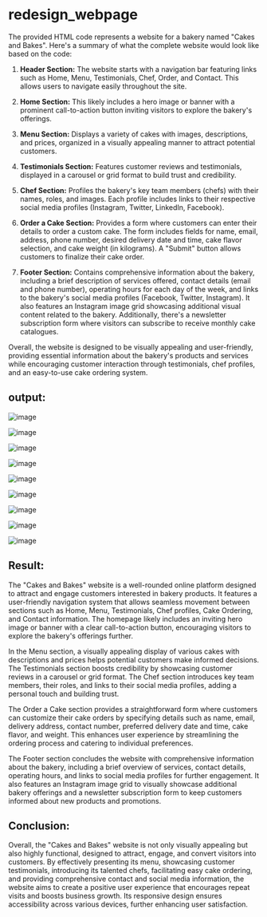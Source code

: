 # redesign_webpage
The provided HTML code represents a website for a bakery named "Cakes and Bakes". Here's a summary of what the complete website would look like based on the code:

1. **Header Section:** The website starts with a navigation bar featuring links such as Home, Menu, Testimonials, Chef, Order, and Contact. This allows users to navigate easily throughout the site.

2. **Home Section:** This likely includes a hero image or banner with a prominent call-to-action button inviting visitors to explore the bakery's offerings.

3. **Menu Section:** Displays a variety of cakes with images, descriptions, and prices, organized in a visually appealing manner to attract potential customers.

4. **Testimonials Section:** Features customer reviews and testimonials, displayed in a carousel or grid format to build trust and credibility.

5. **Chef Section:** Profiles the bakery's key team members (chefs) with their names, roles, and images. Each profile includes links to their respective social media profiles (Instagram, Twitter, LinkedIn, Facebook).

6. **Order a Cake Section:** Provides a form where customers can enter their details to order a custom cake. The form includes fields for name, email, address, phone number, desired delivery date and time, cake flavor selection, and cake weight (in kilograms). A "Submit" button allows customers to finalize their cake order.

7. **Footer Section:** Contains comprehensive information about the bakery, including a brief description of services offered, contact details (email and phone number), operating hours for each day of the week, and links to the bakery's social media profiles (Facebook, Twitter, Instagram). It also features an Instagram image grid showcasing additional visual content related to the bakery. Additionally, there's a newsletter subscription form where visitors can subscribe to receive monthly cake catalogues.

Overall, the website is designed to be visually appealing and user-friendly, providing essential information about the bakery's products and services while encouraging customer interaction through testimonials, chef profiles, and an easy-to-use cake ordering system.

## output:



![image](https://github.com/user-attachments/assets/64bb992a-9a41-4f5e-8ed3-5da135025f6a)

![image](https://github.com/user-attachments/assets/19c78852-0fc8-49f0-9d89-3fd0b4b301ee)

![image](https://github.com/user-attachments/assets/9c5d393f-7fd3-435d-8afa-609708ae7b82)

![image](https://github.com/user-attachments/assets/93775824-9bb1-4cef-9db9-047b26a2a57a)

![image](https://github.com/user-attachments/assets/0fe40571-9946-40fa-9489-99331760af81)

![image](https://github.com/user-attachments/assets/1aeefd91-249e-4400-a7e3-8ac2acf8a149)

![image](https://github.com/user-attachments/assets/fa2636b4-2f64-4f02-ad20-d8fa90a46864)

![image](https://github.com/user-attachments/assets/d6f78ed4-35ba-4bf2-851a-cf67449e5cf6)

![image](https://github.com/user-attachments/assets/dea9d3a0-8466-4820-9edf-5e920439af11)







## Result:
The "Cakes and Bakes" website is a well-rounded online platform designed to attract and engage customers interested in bakery products. It features a user-friendly navigation system that allows seamless movement between sections such as Home, Menu, Testimonials, Chef profiles, Cake Ordering, and Contact information. The homepage likely includes an inviting hero image or banner with a clear call-to-action button, encouraging visitors to explore the bakery's offerings further.

In the Menu section, a visually appealing display of various cakes with descriptions and prices helps potential customers make informed decisions. The Testimonials section boosts credibility by showcasing customer reviews in a carousel or grid format. The Chef section introduces key team members, their roles, and links to their social media profiles, adding a personal touch and building trust.

The Order a Cake section provides a straightforward form where customers can customize their cake orders by specifying details such as name, email, delivery address, contact number, preferred delivery date and time, cake flavor, and weight. This enhances user experience by streamlining the ordering process and catering to individual preferences.

The Footer section concludes the website with comprehensive information about the bakery, including a brief overview of services, contact details, operating hours, and links to social media profiles for further engagement. It also features an Instagram image grid to visually showcase additional bakery offerings and a newsletter subscription form to keep customers informed about new products and promotions.

## Conclusion:
Overall, the "Cakes and Bakes" website is not only visually appealing but also highly functional, designed to attract, engage, and convert visitors into customers. By effectively presenting its menu, showcasing customer testimonials, introducing its talented chefs, facilitating easy cake ordering, and providing comprehensive contact and social media information, the website aims to create a positive user experience that encourages repeat visits and boosts business growth. Its responsive design ensures accessibility across various devices, further enhancing user satisfaction.





